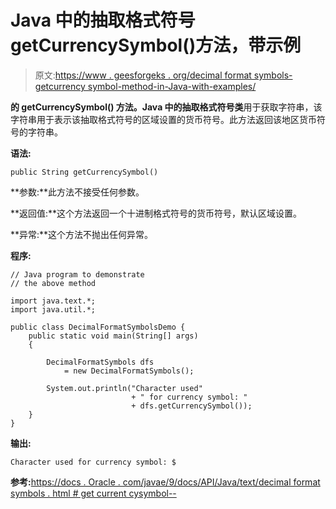 # Java 中的抽取格式符号 getCurrencySymbol()方法，带示例

> 原文:[https://www . geesforgeks . org/decimal format symbols-getcurrency symbol-method-in-Java-with-examples/](https://www.geeksforgeeks.org/decimalformatsymbols-getcurrencysymbol-method-in-java-with-examples/)

**的 **getCurrencySymbol()** 方法。Java 中的抽取格式符号类**用于获取字符串，该字符串用于表示该抽取格式符号的区域设置的货币符号。此方法返回该地区货币符号的字符串。

**语法:**

```
public String getCurrencySymbol()

```

**参数:**此方法不接受任何参数。

**返回值:**这个方法返回一个十进制格式符号的货币符号，默认区域设置。

**异常:**这个方法不抛出任何异常。

**程序:**

```
// Java program to demonstrate
// the above method

import java.text.*;
import java.util.*;

public class DecimalFormatSymbolsDemo {
    public static void main(String[] args)
    {

        DecimalFormatSymbols dfs
            = new DecimalFormatSymbols();

        System.out.println("Character used"
                           + " for currency symbol: "
                           + dfs.getCurrencySymbol());
    }
}
```

**输出:**

```
Character used for currency symbol: $

```

**参考:**[https://docs . Oracle . com/javae/9/docs/API/Java/text/decimal format symbols . html # get current cysymbol--](https://docs.oracle.com/javase/9/docs/api/java/text/DecimalFormatSymbols.html#getCurrencySymbol--)